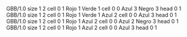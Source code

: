 <gs-board> GBB/1.0
size 1 2
cell 0 1 Rojo 1 Verde 1 
cell 0 0 Azul 3 Negro 3 
head 0 1
 </gs-board>
<gs-board> GBB/1.0
size 1 2
cell 0 1 Rojo 1 Verde 1 Azul 2
cell 0 0 Azul 3 
head 0 1
 </gs-board>
<gs-board> GBB/1.0
size 1 2
cell 0 1 Rojo 1 Azul 2
cell 0 0 Azul 2 Negro 3 
head 0 1
 </gs-board>
<gs-board> GBB/1.0
size 1 2
cell 0 1 Rojo 1 Azul 2
cell 0 0 Azul 3
head 0 1
 </gs-board>